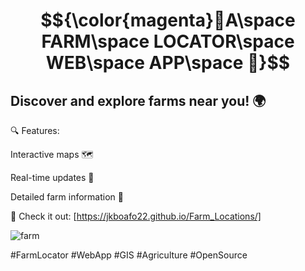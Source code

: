 # $${\color{magenta}🌾A\space FARM\space LOCATOR\space WEB\space APP\space 🚜}$$  





## Discover and explore farms near you! 🌍


🔍 Features:

Interactive maps 🗺️

Real-time updates 📡

Detailed farm information 📝


🌟 Check it out: [https://jkboafo22.github.io/Farm_Locations/]




![farm](https://github.com/Jkboafo22/Farm_Locations/assets/65027196/931d0772-d038-4494-b594-0edcdfb47031)

#FarmLocator #WebApp #GIS #Agriculture #OpenSource
